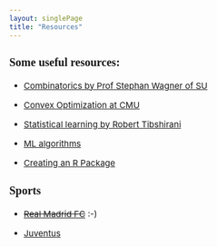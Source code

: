 ```yaml
---
layout: singlePage
title: "Resources"
---
```


<style type="text/css">

body{ /* Normal  */
      font-size: 15px;
  }
td {  /* Table  */
  font-size: 8px;
}
h1.title {
  font-size: 38px;
  color: DarkRed;
}
h1 { /* Header 1 */
  font-size: 28px;
  color: DarkBlue;
}
h2 { /* Header 2 */
    font-size: 22px;
}
h3 { /* Header 3 */
  font-size: 20px;
  font-family: "Times New Roman", Times, serif;
}
code.r{ /* Code block */
    font-size: 12px;
}
pre { /* Code block - determines code spacing between lines */
    font-size: 14px;
}
</style>

### Some useful resources:
  
  - [Combinatorics by Prof Stephan Wagner of SU ](http://math.sun.ac.za/~swagner/Strathmore.html)
  
  - [Convex Optimization at CMU](http://www.stat.cmu.edu/~ryantibs/convexopt/)
  
  - [Statistical learning by Robert Tibshirani](http://www-bcf.usc.edu/~gareth/ISL/)
  
  - [ML algorithms](https://www.analyticsvidhya.com/blog/2017/09/common-machine-learning-algorithms)
  
  - [Creating an R Package](http://web.mit.edu/insong/www/pdf/rpackage_instructions.pdf)
  
  
### Sports

  - [~~Real Madrid FC~~](https://www.realmadrid.com/en) :-)
  
  - [Juventus](http://www.juventus.com/en/)
